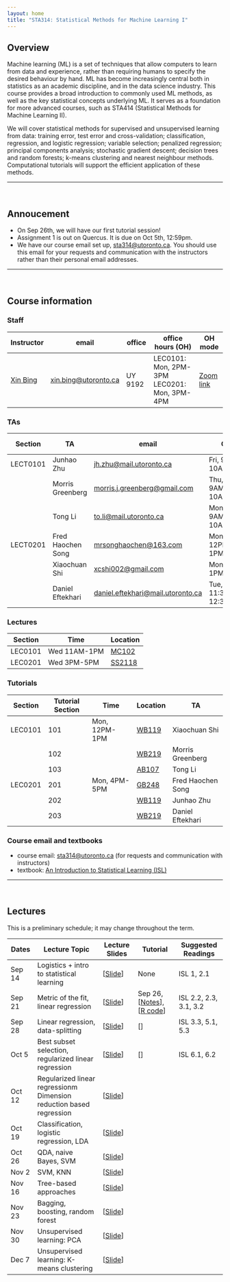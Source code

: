 ```yaml
---
layout: home
title: "STA314: Statistical Methods for Machine Learning I"
---
```


## Overview

Machine learning (ML) is a set of techniques that allow computers to learn from data and experience, rather than requiring humans to specify the desired behaviour by hand. ML has become increasingly central both in statistics as an academic discipline, and in the data science industry. This course provides a broad introduction to commonly used ML methods, as well as the key statistical concepts underlying ML. It serves as a foundation for more advanced courses, such as STA414 (Statistical Methods for Machine Learning II).

We will cover statistical methods for supervised and unsupervised learning from data: training error, test error and cross-validation; classification, regression, and logistic regression; variable selection; penalized regression; principal components analysis; stochastic gradient descent; decision trees and random forests; k-means clustering and nearest neighbour methods. Computational tutorials will support the efficient application of these methods.

---

<br />

## Annoucement

- On Sep 26th, we will have our first tutorial session! 
- Assignment 1 is out on Quercus. It is due on Oct 5th, 12:59pm. 
- We have our course email set up, [sta314@utoronto.ca](mailto:sta314@utoronto.ca). You should use this email for your requests and communication with the instructors rather than their personal email addresses. 

---
<br />

## Course information

### Staff

| Instructor | email |  office |  office hours (OH) |  OH mode | 
| --- | --- | --- |  --- | --- |
| [Xin Bing](https://sites.coecis.cornell.edu/xinbing/) |  [xin.bing@utoronto.ca](mailto:xin.bing@utoronto.ca) | UY 9192 | LEC0101: Mon, 2PM-3PM <br> LEC0201: Mon, 3PM-4PM |  [Zoom link]() | 

### TAs

| Section | TA | email | OH | OH mode | 
| --- | --- | --- | --- | --- |
| LECT0101 | Junhao Zhu | [jh.zhu@mail.utoronto.ca](mailto:jh.zhu@mail.utoronto.ca) |  Fri, 9AM-10AM | [Zoom link](https://utoronto.zoom.us/j/81354688632) |
|  | Morris Greenberg |  [morris.j.greenberg@gmail.com](mailto:morris.j.greenberg@gmail.com) |  Thu, 9AM-10AM | [SS623B](https://map.utoronto.ca/?id=1809#!m/494510) |
|  | Tong Li| [to.li@mail.utoronto.ca](mailto:to.li@mail.utoronto.ca) |  Mon, 9AM-10AM | [Zoom link](https://meet.google.com/tcr-opra-geu) | 
| LECT0201 | Fred Haochen Song | [mrsonghaochen@163.com](mailto:mrsonghaochen@163.com) |  Mon 12PM-1PM | [Zoom link](https://utoronto.zoom.us/j/85988940648) | 
|  | Xiaochuan Shi |  [xcshi002@gmail.com](mailto:xcshi002@gmail.com) |  Mon, 1PM-2PM | [Zoom link](https://utoronto.zoom.us/j/82594956892) |
|  | Daniel Eftekhari | [daniel.eftekhari@mail.utoronto.ca](mailto:daniel.eftekhari@mail.utoronto.ca) | Tue, 11:30AM-12:30PM | [SS623B](https://map.utoronto.ca/?id=1809#!m/494510) |

### Lectures 

| Section	| Time	| Location | 
| --- | --- | --- |
| LEC0101	| Wed 11AM-1PM | [MC102](https://map.utoronto.ca/?id=1809#!m/494474) |
| LEC0201	| Wed 3PM-5PM |  [SS2118](https://map.utoronto.ca/?id=1809#!m/494510) |

### Tutorials 

| Section | Tutorial Section | Time | Location | TA | 
|--- | --- | --- | --- | --- |
|LEC0101 | 101 | Mon, 12PM-1PM | [WB119](https://map.utoronto.ca/?id=1809#!m/494460) | Xiaochuan Shi  |
| | 102 |  |  [WB219](https://map.utoronto.ca/?id=1809#!m/494460) |  Morris Greenberg  | 
| | 103 |  |   [AB107](https://map.utoronto.ca/?id=1809#!m/494489)  | Tong Li |
|LEC0201| 201 | Mon, 4PM-5PM | [GB248](https://map.utoronto.ca/?id=1809#!m/494473) | Fred Haochen Song |
| | 202 | |  [WB119](https://map.utoronto.ca/?id=1809#!m/494460) | Junhao Zhu |
| | 203 | | [WB219](https://map.utoronto.ca/?id=1809#!m/494460) | Daniel Eftekhari |


### Course email and textbooks

- course email: [sta314@utoronto.ca](mailto:sta314@utoronto.ca) (for requests and communication with instructors)
- textbook: [An Introduction to Statistical Learning (ISL)](https://www.statlearning.com) 

---

<br />

## Lectures 

This is a preliminary schedule; it may change throughout the term. 

| Dates	| Lecture Topic	| Lecture Slides | Tutorial	| Suggested Readings |
| --- | ---- | --- | --- | --- |
| Sep 14 | Logistics + intro to statistical learning | [[Slide](/lectures/lec01.pdf)] | None |  ISL 1, 2.1  |
| Sep 21 | Metric of the fit, linear regression | [[Slide](/lectures/lec02.pdf)] | Sep 26, [[Notes](/tutorials/tut01.pdf)], [[R code](/tutorials/tut01.R)] | ISL 2.2, 2.3, 3.1, 3.2 |
| Sep 28 | Linear regression, data-splitting| [[Slide](/lectures/lec03.pdf)] | [] |  ISL 3.3, 5.1, 5.3 |
| Oct 5 | Best subset selection, <br /> regularized linear regression | [[Slide](/lectures/lec04.pdf)] | [] | ISL 6.1, 6.2 |
| Oct 12 | Regularized linear regressionm  <br /> Dimension reduction based regression | [[Slide](/lectures/lec05.pdf)] |  |  |
| Oct 19 | Classification, logistic regression, LDA | [[Slide](/lectures/lec06.pdf)] |  |  |
| Oct 26 | QDA, naive Bayes, SVM | [[Slide](/lectures/lec07.pdf)] |  |  |
| Nov 2 | SVM, KNN | [[Slide](/lectures/lec08.pdf)] |  |  |
| Nov 16 | Tree-based approaches | [[Slide](/lectures/lec09.pdf)] |  |  |
| Nov 23 | Bagging, boosting, random forest | [[Slide](/lectures/lec10.pdf)] |  |  |
| Nov 30 | Unsupervised learning: PCA | [[Slide](/lectures/lec11.pdf)] |  |  |
| Dec 7 | Unsupervised learning: K-means clustering | [[Slide](/lectures/lec12.pdf)] |  |  |

